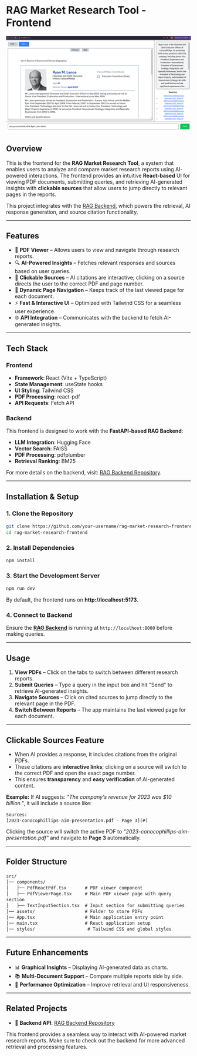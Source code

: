# RAG Market Research Tool - Frontend

![Project Screenshot](./screenshot.png) <!-- Replace with an actual image filename -->

## Overview

This is the frontend for the **RAG Market Research Tool**, a system that enables users to analyze and compare market research reports using AI-powered interactions. The frontend provides an intuitive **React-based** UI for viewing PDF documents, submitting queries, and retrieving AI-generated insights with **clickable sources** that allow users to jump directly to relevant pages in the reports.

This project integrates with the [RAG Backend](https://github.com/hari9-9/RAG-Backend), which powers the retrieval, AI response generation, and source citation functionality.

---

## Features

- 📄 **PDF Viewer** – Allows users to view and navigate through research reports.
- 🔍 **AI-Powered Insights** – Fetches relevant responses and sources based on user queries.
- 🔗 **Clickable Sources** – AI citations are interactive; clicking on a source directs the user to the correct PDF and page number.
- 🔄 **Dynamic Page Navigation** – Keeps track of the last viewed page for each document.
- ⚡ **Fast & Interactive UI** – Optimized with Tailwind CSS for a seamless user experience.
- 🌐 **API Integration** – Communicates with the backend to fetch AI-generated insights.

---

## Tech Stack

### **Frontend**
- **Framework**: React (Vite + TypeScript)
- **State Management**: useState hooks
- **UI Styling**: Tailwind CSS
- **PDF Processing**: react-pdf
- **API Requests**: Fetch API

### **Backend**
This frontend is designed to work with the **FastAPI-based RAG Backend**:
- **LLM Integration**: Hugging Face
- **Vector Search**: FAISS
- **PDF Processing**: pdfplumber
- **Retrieval Ranking**: BM25

For more details on the backend, visit: [RAG Backend Repository](https://github.com/hari9-9/RAG-Backend).

---

## Installation & Setup

### 1. Clone the Repository
```sh
git clone https://github.com/your-username/rag-market-research-frontend.git
cd rag-market-research-frontend
```

### 2. Install Dependencies
```sh
npm install
```

### 3. Start the Development Server
```sh
npm run dev
```
By default, the frontend runs on **http://localhost:5173**.

### 4. Connect to Backend
Ensure the **[RAG Backend](https://github.com/hari9-9/RAG-Backend)** is running at `http://localhost:8000` before making queries.

---

## Usage

1. **View PDFs** – Click on the tabs to switch between different research reports.
2. **Submit Queries** – Type a query in the input box and hit "Send" to retrieve AI-generated insights.
3. **Navigate Sources** – Click on cited sources to jump directly to the relevant page in the PDF.
4. **Switch Between Reports** – The app maintains the last viewed page for each document.

---

## Clickable Sources Feature

- When AI provides a response, it includes citations from the original PDFs.
- These citations are **interactive links**; clicking on a source will switch to the correct PDF and open the exact page number.
- This ensures **transparency** and **easy verification** of AI-generated content.

**Example:**
If AI suggests: *"The company's revenue for 2023 was $10 billion."*, it will include a source like:

```
Sources:
[2023-conocophillips-aim-presentation.pdf - Page 3](#)
```

Clicking the source will switch the active PDF to *"2023-conocophillips-aim-presentation.pdf"* and navigate to **Page 3** automatically.

---

## Folder Structure

```
src/
│── components/
│   ├── PdfReactPdf.tsx       # PDF viewer component
│   ├── PdfViewerPage.tsx     # Main PDF viewer page with query section
│   ├── TextInputSection.tsx  # Input section for submitting queries
│── assets/                   # Folder to store PDFs
│── App.tsx                   # Main application entry point
│── main.tsx                  # React application setup
│── styles/                    # Tailwind CSS and global styles
```

---

## Future Enhancements
- 📊 **Graphical Insights** – Displaying AI-generated data as charts.
- 📚 **Multi-Document Support** – Compare multiple reports side by side.
- 🚀 **Performance Optimization** – Improve retrieval and UI responsiveness.

---

## Related Projects
- 🔗 **Backend API**: [RAG Backend Repository](https://github.com/hari9-9/RAG-Backend)

This frontend provides a seamless way to interact with AI-powered market research reports. Make sure to check out the backend for more advanced retrieval and processing features.

